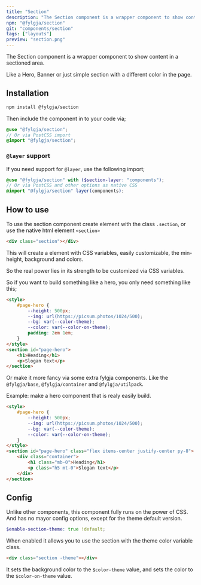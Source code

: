 ```yaml
---
title: "Section"
description: "The Section component is a wrapper component to show content in a sectioned area."
npm: "@fylgja/section"
git: "components/section"
tags: ["layouts"]
preview: "section.png"
---
```


The Section component is a wrapper component to show content in a sectioned area.

Like a Hero, Banner or just simple section with a different color in the page.

## Installation

```bash
npm install @fylgja/section
```

Then include the component in to your code via;

```scss
@use "@fylgja/section";
// Or via PostCSS import
@import "@fylgja/section";
```

### `@layer` support

If you need support for `@layer`,
use the following import;

```scss
@use "@fylgja/section" with ($section-layer: "components");
// Or via PostCSS and other options as native CSS
@import "@fylgja/section" layer(components);
```

## How to use

To use the section component create element with the class `.section`,
or use the native html element `<section>`

```html
<div class="section"></div>
```

This will create a element with CSS variables, easily customizable, the min-height, background and colors.

So the real power lies in its strength to be customized via CSS variables.

So if you want to build something like a hero,
you only need something like this;

```html
<style>
    #page-hero {
        --height: 500px;
        --img: url(https://picsum.photos/1024/500);
        --bg: var(--color-theme);
        --color: var(--color-on-theme);
        padding: 2em 1em;
    }
</style>
<section id="page-hero">
    <h1>Heading</h1>
    <p>Slogan text</p>
</section>
```

Or make it more fancy via some extra fylgja components.
Like the `@fylgja/base`, `@fylgja/container` and `@fylgja/utilpack`.

Example: make a hero component that is realy easily build.

```html
<style>
    #page-hero {
        --height: 500px;
        --img: url(https://picsum.photos/1024/500);
        --bg: var(--color-theme);
        --color: var(--color-on-theme);
    }
</style>
<section id="page-hero" class="flex items-center justify-center py-8">
    <div class="container">
        <h1 class="mb-0">Heading</h1>
        <p class="h5 mt-0">Slogan text</p>
    </div>
</section>
```

## Config

Unlike other components, this component fully runs on the power of CSS.
And has no mayor config options, except for the theme default version.

```scss
$enable-section-theme: true !default;
```

When enabled it allows you to use the section with the theme color variable class.

```html
<div class="section -theme"></div>
```

It sets the background color to the `$color-theme` value,
and sets the color to the `$color-on-theme` value.
